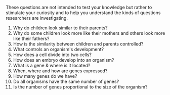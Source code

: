 These questions are not intended to test your knowledge but rather to
stimulate your curiosity and to help you understand the kinds of
questions researchers are investigating.

1.  Why do children look similar to their parents?
2.  Why do some children look more like their mothers and others look
    more like their fathers?
3.  How is the similarity between children and parents controlled?
4.  What controls an organism\'s development?
5.  How does a cell divide into two cells?
6.  How does an embryo develop into an organism?
7.  What is a gene & where is it located?
8.  When, where and how are genes expressed?
9.  How many genes do we have?
10. Do all organisms have the same number of genes?
11. Is the number of genes proportional to the size of the organism?

 
